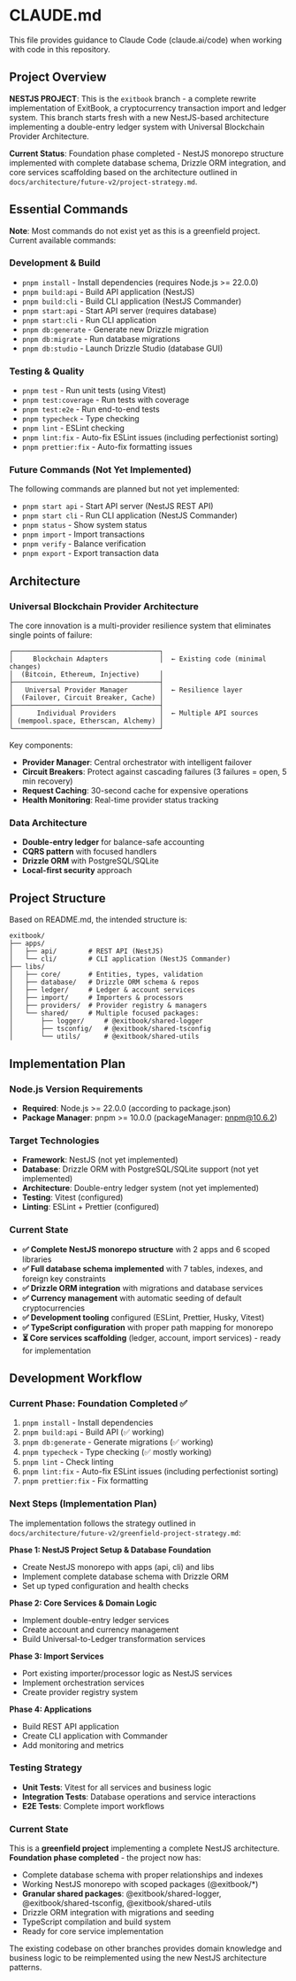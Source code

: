 # CLAUDE.md

This file provides guidance to Claude Code (claude.ai/code) when working with code in this repository.

## Project Overview

**NESTJS PROJECT**: This is the `exitbook` branch - a complete rewrite implementation of ExitBook, a cryptocurrency transaction import and ledger system. This branch starts fresh with a new NestJS-based architecture implementing a double-entry ledger system with Universal Blockchain Provider Architecture.

**Current Status**: Foundation phase completed - NestJS monorepo structure implemented with complete database schema, Drizzle ORM integration, and core services scaffolding based on the architecture outlined in `docs/architecture/future-v2/project-strategy.md`.

## Essential Commands

**Note**: Most commands do not exist yet as this is a greenfield project. Current available commands:

### Development & Build

- `pnpm install` - Install dependencies (requires Node.js >= 22.0.0)
- `pnpm build:api` - Build API application (NestJS)
- `pnpm build:cli` - Build CLI application (NestJS Commander)
- `pnpm start:api` - Start API server (requires database)
- `pnpm start:cli` - Run CLI application
- `pnpm db:generate` - Generate new Drizzle migration
- `pnpm db:migrate` - Run database migrations
- `pnpm db:studio` - Launch Drizzle Studio (database GUI)

### Testing & Quality

- `pnpm test` - Run unit tests (using Vitest)
- `pnpm test:coverage` - Run tests with coverage
- `pnpm test:e2e` - Run end-to-end tests
- `pnpm typecheck` - Type checking
- `pnpm lint` - ESLint checking
- `pnpm lint:fix` - Auto-fix ESLint issues (including perfectionist sorting)
- `pnpm prettier:fix` - Auto-fix formatting issues

### Future Commands (Not Yet Implemented)

The following commands are planned but not yet implemented:

- `pnpm start api` - Start API server (NestJS REST API)
- `pnpm start cli` - Run CLI application (NestJS Commander)
- `pnpm status` - Show system status
- `pnpm import` - Import transactions
- `pnpm verify` - Balance verification
- `pnpm export` - Export transaction data

## Architecture

### Universal Blockchain Provider Architecture

The core innovation is a multi-provider resilience system that eliminates single points of failure:

```
┌─────────────────────────────────────┐
│     Blockchain Adapters             │  ← Existing code (minimal changes)
│  (Bitcoin, Ethereum, Injective)     │
├─────────────────────────────────────┤
│   Universal Provider Manager        │  ← Resilience layer
│  (Failover, Circuit Breaker, Cache) │
├─────────────────────────────────────┤
│      Individual Providers           │  ← Multiple API sources
│ (mempool.space, Etherscan, Alchemy) │
└─────────────────────────────────────┘
```

Key components:

- **Provider Manager**: Central orchestrator with intelligent failover
- **Circuit Breakers**: Protect against cascading failures (3 failures = open, 5 min recovery)
- **Request Caching**: 30-second cache for expensive operations
- **Health Monitoring**: Real-time provider status tracking

### Data Architecture

- **Double-entry ledger** for balance-safe accounting
- **CQRS pattern** with focused handlers
- **Drizzle ORM** with PostgreSQL/SQLite
- **Local-first security** approach

## Project Structure

Based on README.md, the intended structure is:

```
exitbook/
├── apps/
│   ├── api/        # REST API (NestJS)
│   └── cli/        # CLI application (NestJS Commander)
├── libs/
│   ├── core/       # Entities, types, validation
│   ├── database/   # Drizzle ORM schema & repos
│   ├── ledger/     # Ledger & account services
│   ├── import/     # Importers & processors
│   ├── providers/  # Provider registry & managers
│   └── shared/     # Multiple focused packages:
│       ├── logger/     # @exitbook/shared-logger
│       ├── tsconfig/   # @exitbook/shared-tsconfig
│       └── utils/      # @exitbook/shared-utils
```

## Implementation Plan

### Node.js Version Requirements

- **Required**: Node.js >= 22.0.0 (according to package.json)
- **Package Manager**: pnpm >= 10.0.0 (packageManager: pnpm@10.6.2)

### Target Technologies

- **Framework**: NestJS (not yet implemented)
- **Database**: Drizzle ORM with PostgreSQL/SQLite support (not yet implemented)
- **Architecture**: Double-entry ledger system (not yet implemented)
- **Testing**: Vitest (configured)
- **Linting**: ESLint + Prettier (configured)

### Current State

- **✅ Complete NestJS monorepo structure** with 2 apps and 6 scoped libraries
- **✅ Full database schema implemented** with 7 tables, indexes, and foreign key constraints
- **✅ Drizzle ORM integration** with migrations and database services
- **✅ Currency management** with automatic seeding of default cryptocurrencies
- **✅ Development tooling** configured (ESLint, Prettier, Husky, Vitest)
- **✅ TypeScript configuration** with proper path mapping for monorepo
- **⏳ Core services scaffolding** (ledger, account, import services) - ready for implementation

## Development Workflow

### Current Phase: Foundation Completed ✅

1. `pnpm install` - Install dependencies
2. `pnpm build:api` - Build API (✅ working)
3. `pnpm db:generate` - Generate migrations (✅ working)
4. `pnpm typecheck` - Type checking (✅ mostly working)
5. `pnpm lint` - Check linting
6. `pnpm lint:fix` - Auto-fix ESLint issues (including perfectionist sorting)
7. `pnpm prettier:fix` - Fix formatting

### Next Steps (Implementation Plan)

The implementation follows the strategy outlined in `docs/architecture/future-v2/greenfield-project-strategy.md`:

**Phase 1: NestJS Project Setup & Database Foundation**

- Create NestJS monorepo with apps (api, cli) and libs
- Implement complete database schema with Drizzle ORM
- Set up typed configuration and health checks

**Phase 2: Core Services & Domain Logic**

- Implement double-entry ledger services
- Create account and currency management
- Build Universal-to-Ledger transformation services

**Phase 3: Import Services**

- Port existing importer/processor logic as NestJS services
- Implement orchestration services
- Create provider registry system

**Phase 4: Applications**

- Build REST API application
- Create CLI application with Commander
- Add monitoring and metrics

### Testing Strategy

- **Unit Tests**: Vitest for all services and business logic
- **Integration Tests**: Database operations and service interactions
- **E2E Tests**: Complete import workflows

### Current State

This is a **greenfield project** implementing a complete NestJS architecture. **Foundation phase completed** - the project now has:

- Complete database schema with proper relationships and indexes
- Working NestJS monorepo with scoped packages (@exitbook/\*)
- **Granular shared packages**: @exitbook/shared-logger, @exitbook/shared-tsconfig, @exitbook/shared-utils
- Drizzle ORM integration with migrations and seeding
- TypeScript compilation and build system
- Ready for core service implementation

The existing codebase on other branches provides domain knowledge and business logic to be reimplemented using the new NestJS architecture patterns.
